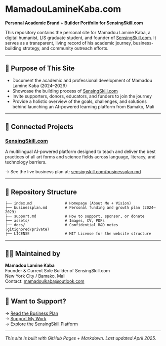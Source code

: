
# MamadouLamineKaba.com

**Personal Academic Brand + Builder Portfolio for SensingSkill.com**

This repository contains the personal site for Mamadou Lamine Kaba, a digital humanist, LIS graduate student, and founder of [SensingSkill.com](https://www.sensingskill.com). It serves as a transparent, living record of his academic journey, business-building strategy, and community outreach efforts.

---

## 🎯 Purpose of This Site

- Document the academic and professional development of Mamadou Lamine Kaba (2024–2029)
- Showcase the building process of [SensingSkill.com](https://www.sensingskill.com)
- Invite supporters, donors, educators, and funders to join the journey
- Provide a holistic overview of the goals, challenges, and solutions behind launching an AI-powered learning platform from Bamako, Mali

---

## 🔗 Connected Projects

### [SensingSkill.com](https://www.sensingskill.com)
A multilingual AI-powered platform designed to teach and deliver the best practices of all art forms and science fields across language, literacy, and technology barriers.

→ See the live business plan at: [sensingskill.com/businessplan.md](https://www.sensingskill.com/businessplan.md)

---

## 📂 Repository Structure

```
├── index.md               # Homepage (About Me + Vision)
├── businessplan.md        # Personal funding and growth plan (2024–2029)
├── support.md             # How to support, sponsor, or donate
├── assets/                # Images, CV, PDFs
├── docs/                  # Confidential R&D notes (gitignored/private)
├── LICENSE                # MIT License for the website structure
```

---

## 👨‍💻 Maintained by

**Mamadou Lamine Kaba**  
Founder & Current Sole Builder of SensingSkill.com  
New York City / Bamako, Mali  
Contact: [mamadoulkaba@outlook.com](mailto:mamadoulkaba@outlook.com)

---

## 🤝 Want to Support?

→ [Read the Business Plan](./businessplan.md)  
→ [Support My Work](./support.md)  
→ [Explore the SensingSkill Platform](https://www.sensingskill.com)

---

*This site is built with GitHub Pages + Markdown. Last updated April 2025.*
